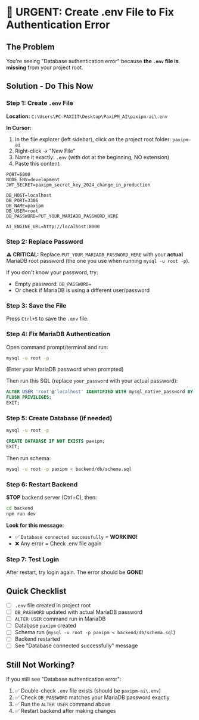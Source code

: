 # 🔴 URGENT: Create .env File to Fix Authentication Error

## The Problem
You're seeing "Database authentication error" because **the `.env` file is missing** from your project root.

## Solution - Do This Now

### Step 1: Create `.env` File

**Location:** `C:\Users\PC-PAXIIT\Desktop\PaxiPM_AI\paxipm-ai\.env`

**In Cursor:**
1. In the file explorer (left sidebar), click on the project root folder: `paxipm-ai`
2. Right-click → "New File"
3. Name it exactly: `.env` (with dot at the beginning, NO extension)
4. Paste this content:

```env
PORT=5000
NODE_ENV=development
JWT_SECRET=paxipm_secret_key_2024_change_in_production

DB_HOST=localhost
DB_PORT=3306
DB_NAME=paxipm
DB_USER=root
DB_PASSWORD=PUT_YOUR_MARIADB_PASSWORD_HERE

AI_ENGINE_URL=http://localhost:8000
```

### Step 2: Replace Password

**⚠️ CRITICAL:** Replace `PUT_YOUR_MARIADB_PASSWORD_HERE` with your **actual** MariaDB root password (the one you use when running `mysql -u root -p`).

If you don't know your password, try:
- Empty password: `DB_PASSWORD=`
- Or check if MariaDB is using a different user/password

### Step 3: Save the File

Press `Ctrl+S` to save the `.env` file.

### Step 4: Fix MariaDB Authentication

Open command prompt/terminal and run:

```bash
mysql -u root -p
```

(Enter your MariaDB password when prompted)

Then run this SQL (replace `your_password` with your actual password):

```sql
ALTER USER 'root'@'localhost' IDENTIFIED WITH mysql_native_password BY 'your_password';
FLUSH PRIVILEGES;
EXIT;
```

### Step 5: Create Database (if needed)

```bash
mysql -u root -p
```

```sql
CREATE DATABASE IF NOT EXISTS paxipm;
EXIT;
```

Then run schema:
```bash
mysql -u root -p paxipm < backend/db/schema.sql
```

### Step 6: Restart Backend

**STOP** backend server (Ctrl+C), then:

```bash
cd backend
npm run dev
```

**Look for this message:**
- ✅ `Database connected successfully` = **WORKING!**
- ❌ Any error = Check .env file again

### Step 7: Test Login

After restart, try login again. The error should be **GONE**!

## Quick Checklist

- [ ] `.env` file created in project root
- [ ] `DB_PASSWORD` updated with actual MariaDB password
- [ ] `ALTER USER` command run in MariaDB
- [ ] Database `paxipm` created
- [ ] Schema run (`mysql -u root -p paxipm < backend/db/schema.sql`)
- [ ] Backend restarted
- [ ] See "Database connected successfully" message

## Still Not Working?

If you still see "Database authentication error":
1. ✅ Double-check `.env` file exists (should be `paxipm-ai\.env`)
2. ✅ Check `DB_PASSWORD` matches your MariaDB password exactly
3. ✅ Run the `ALTER USER` command above
4. ✅ Restart backend after making changes

